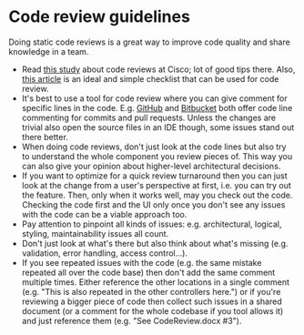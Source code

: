 # Code review guidelines



Doing static code reviews is a great way to improve code quality and share knowledge in a team.

- Read [this study](https://web.archive.org/web/20190620111040/http://www.ibm.com/developerworks/rational/library/11-proven-practices-for-peer-review/) about code reviews at Cisco; lot of good tips there. Also, [this article](https://www.codeproject.com/Articles/1156196/Code-Review-Checklist) is an ideal and simple checklist that can be used for code review.
- It's best to use a tool for code review where you can give comment for specific lines in the code. E.g. [GitHub](https://github.com/) and [Bitbucket](https://bitbucket.org/) both offer code line commenting for commits and pull requests. Unless the changes are trivial also open the source files in an IDE though, some issues stand out there better.
- When doing code reviews, don't just look at the code lines but also try to understand the whole component you review pieces of. This way you can also give your opinion about higher-level architectural decisions.
- If you want to optimize for a quick review turnaround then you can just look at the change from a user's perspective at first, i.e. you can try out the feature. Then, only when it works well, may you check out the code. Checking the code first and the UI only once you don't see any issues with the code can be a viable approach too.
- Pay attention to pinpoint all kinds of issues: e.g. architectural, logical, styling, maintainability issues all count.
- Don't just look at what's there but also think about what's missing (e.g. validation, error handling, access control...).
- If you see repeated issues with the code (e.g. the same mistake repeated all over the code base) then don't add the same comment multiple times. Either reference the other locations in a single comment (e.g. "This is also repeated in the other controllers here.") or if you're reviewing a bigger piece of code then collect such issues in a shared document (or a comment for the whole codebase if you tool allows it) and just reference them (e.g. "See CodeReview.docx #3").